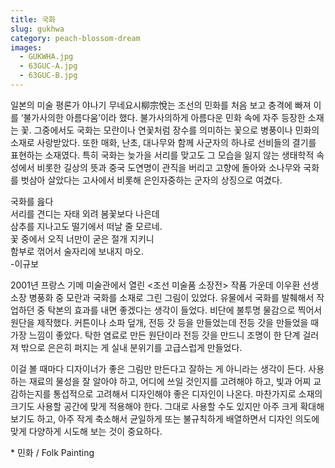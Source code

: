```yaml
---
title: 국화
slug: gukhwa
category: peach-blossom-dream
images:
  - GUKWHA.jpg
  - 63GUC-A.jpg
  - 63GUC-B.jpg
---
```


일본의 미술 평론가 야나기 무네요시柳宗悅는 조선의 민화를 처음 보고 충격에 빠져 이를 ‘불가사의한 아름다움’이라 했다. 불가사의하게 아름다운 민화 속에 자주 등장한 소재는 꽃. 그중에서도 국화는 모란이나 연꽃처럼 장수를 의미하는 꽃으로 병풍이나 민화의 소재로 사랑받았다. 또한 매화, 난초, 대나무와 함께 사군자의 하나로 선비들의 결기를 표현하는 소재였다. 특히 국화는 늦가을 서리를 맞고도 그 모습을 잃지 않는 생태학적 속성에서 비롯한 길상의 뜻과 중국 도연명이 관직을 버리고 고향에 돌아와 소나무와 국화를 벗삼아 살았다는 고사에서 비롯해 은인자중하는 군자의 상징으로 여겼다.

국화를 읊다    
서리를 견디는 자태 외려 봄꽃보다 나은데    
삼추를 지나고도 떨기에서 떠날 줄 모르네.    
꽃 중에서 오직 너만이 굳은 절개 지키니    
함부로 꺾어서 술자리에 보내지 마오.    
-이규보      

2001년 프랑스 기메 미술관에서 열린 &lt;조선 미술품 소장전&gt; 작품 가운데 이우환 선생 소장 병풍화 중 모란과 국화를 소재로 그린 그림이 있었다. 유물에서 국화를 발췌해서 작업하던 중 탁본의 효과를 내면 좋겠다는 생각이 들었다. 비단에 불투명 물감으로 찍어서 원단을 제작했다. 커튼이나 소파 덮개, 전등 갓 등을 만들었는데 전등 갓을 만들었을 때 가장 느낌이 좋았다. 탁한 염료로 만든 원단이라 전등 갓을 만드니 조명이 한 단계 걸러져 밖으로 은은히 퍼지는 게 실내 분위기를 고급스럽게 만들었다.

이걸 볼 때마다 디자이너가 좋은 그림만 만든다고 잘하는 게 아니라는 생각이 든다. 사용하는 재료의 물성을 잘 알아야 하고, 어디에 쓰일 것인지를 고려해야 하고, 빛과 어찌 교감하는지를 통섭적으로 고려해서 디자인해야 좋은 디자인이 나온다. 마찬가지로 소재의 크기도 사용할 공간에 맞게 적용해야 한다. 그대로 사용할 수도 있지만 아주 크게 확대해 보기도 하고, 아주 작게 축소해서 균일하게 또는 불규칙하게 배열하면서 디자인 의도에 맞게 다양하게 시도해 보는 것이 중요하다.

&#x2A; 민화 / Folk Painting
